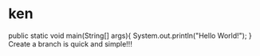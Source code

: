# ken
public static void main(String[] args){
  System.out.println("Hello World!");
}
Create a branch is quick and simple!!!
